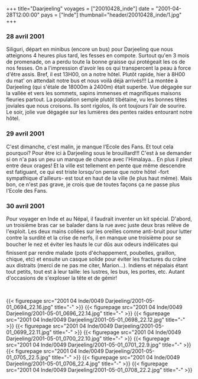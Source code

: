 +++
title="Daarjeeling"
voyages = ["20010428_inde"]
date = "2001-04-28T12:00:00"
pays = ["Inde"]
thumbnail="header/20010428_inde/1.jpg"
+++
### 28 avril 2001

Siliguri, départ en minibus (encore un bus) pour Darjeeling que nous atteignons 
4 heures plus tard, les fesses en compote. Surtout qu'en 3 mois de promenade, 
on a perdu toute la bonne graisse qui protégeait les os de nos fesses. On a 
l'impression d'avoir les os qui transpercent la peau à force d'être assis. Bref, 
il est 13H00, on a notre hôtel. Plutôt rapide, hier à 8H00 du mat' on attendait 
notre bus et nous voilà déjà arrivés!!! La montée à Darjeeling (qui s'étale 
de 18000m à 2400m) était superbe. Vue dégagée sur la vallée et vers les sommets, 
sapins immenses et magnifiques maisons fleuries partout. La population semple 
plutôt tibétaine, vu les bonnes têtes joviales que nous croisons. Ils sont rigolos, 
ils ont toujours l'air de sourire. Le soir, jolie vue dégagée sur les lumières 
des pentes raides entourant notre hôtel. 

### 29 avril 2001

C'est dimanche, c'est malin, je manque l'Ecole des Fans. Et tout cela pourquoi? 
Pour être ici à Darjeeling sous le brouillard!!! C'est à se demander si on n'a 
pas un peu un manque de chance avec l'Himalaya... En plus il pleut entre deux 
orages! Et la ville est tellement en pente que même descendre est fatiguant, 
ce qui est triste lorsqu'on pense que notre hôtel -fort sympathique d'ailleurs- 
est tout en haut de la ville (le plus haut même). Mais bon, ce n'est pas grave, 
je crois que de toutes façons ça ne passe plus l'Ecole des Fans.

### 30 avril 2001

Pour voyager en Inde et au Népal, il faudrait inventer un kit spécial. D'abord, 
un troisième bras car se balader dans la rue avec juste deux bras relève de 
l'exploit. Les deux mains collées sur les oreilles comme anti-bruit pour lutter 
contre la surdité et la crise de nerfs, il en manque une troisième pour se boucher 
le nez et éviter les hauts le cur dûs aux odeurs indélicates qui finissent 
par rendre malade (pots d'échappement, poubelles, graillon, chique, etc) et 
ensuite un casque solide pour éviter les fractures du crâne aux distraits (merci 
de ne pas me citer, Marion...). Indiens et népalais étant tout petits, tout 
est à leur taille: les lustres, les bus, les portes, etc. Autant d'occasions 
de s'exploser la tête et de gémir!

&nbsp;


<div id="TOTO">{{< figurepage src="2001 04 Inde/0049 Darjeeling/2001-05-01_0694_22.16.jpg" title="-"  >}}
{{< figurepage src="2001 04 Inde/0049 Darjeeling/2001-05-01_0696_22.14.jpg" title="-"  >}}
{{< figurepage src="2001 04 Inde/0049 Darjeeling/2001-05-01_0698_22.12.jpg" title="-"  >}}
{{< figurepage src="2001 04 Inde/0049 Darjeeling/2001-05-01_0699_22.11.jpg" title="-"  >}}
{{< figurepage src="2001 04 Inde/0049 Darjeeling/2001-05-01_0700_22.10.jpg" title="-"  >}}
{{< figurepage src="2001 04 Inde/0049 Darjeeling/2001-05-01_0701_22.9.jpg" title="-"  >}}
{{< figurepage src="2001 04 Inde/0049 Darjeeling/2001-05-01_0705_22.5.jpg" title="-"  >}}
{{< figurepage src="2001 04 Inde/0049 Darjeeling/2001-05-01_0706_22.4.jpg" title="-"  >}}
{{< figurepage src="2001 04 Inde/0049 Darjeeling/2001-05-01_0708_22.2.jpg" title="-"  >}}
</DIV>

